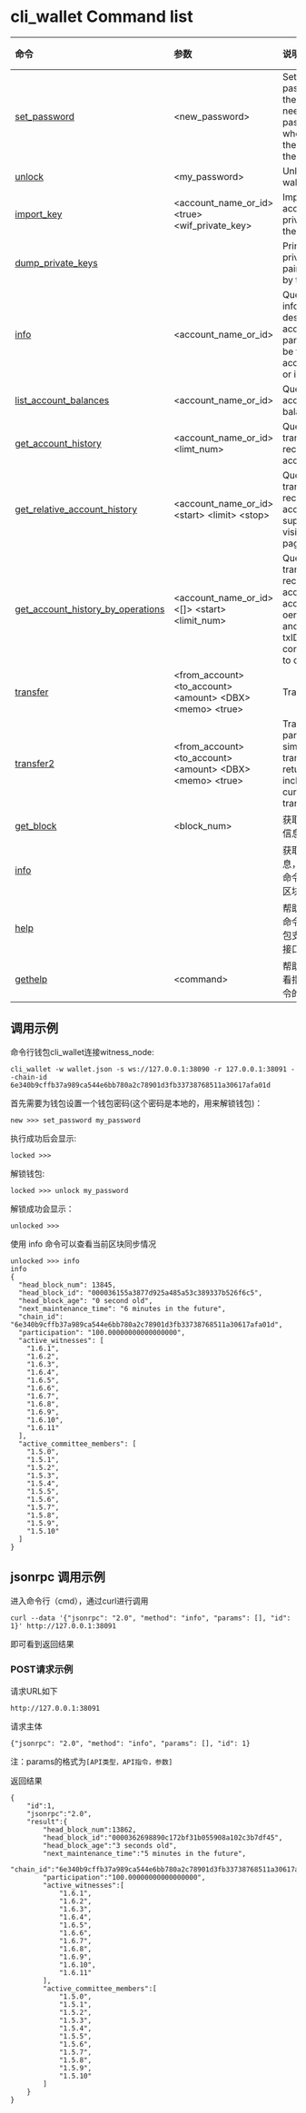 # cli_wallet Command list

| 命令 | 参数 | 说明 | 备注 |
| :--- | :--- | :--- | :--- |
| [set_password](cli_wallet/setpassword.md) | &lt;new_password&gt; | Set a new password to the wallet. You need to set a password when opening the wallet at the first time. |  |
| [unlock](cli_wallet/unlock.md) | &lt;my_password&gt; | Unlock the wallet |  |
| [import_key](cli_wallet/importkey.md) | &lt;account_name_or_id&gt;         &lt;true&gt; &lt;wif_private_key&gt; | Import the account private key to the wallet |  |
| [dump_private_keys](cli_wallet/dumpprivate-keys.md) |  | Print all the private key pairs owned by the wallet |  |
| [info](cli_wallet/getaccount.md) | &lt;account_name_or_id&gt; | Query the information of designated account, parameter can be the account name or id |  |
| [list_account_balances](cli_wallet/listaccount-balances.md) | &lt;account_name_or_id&gt; | Query account balance |  |
| [get_account_history](cli_wallet/getaccount-history.md) | &lt;account_name_or_id&gt;         &lt;limt_num&gt; | Query recent transaction record of the account |  |
| [get_relative_account_history](cli_wallet/getrelative-account-history.md) | &lt;account_name_or_id&gt;       &lt;start&gt; &lt;limit&gt; &lt;stop&gt; | Query recent transaction record of the account, support visiting next page |  |
| [get_account_history_by_operations](cli_wallet/getrelative-account-history_by_operations.md) | &lt;account_name_or_id&gt; &lt;\[\]&gt;  &lt;start&gt; &lt;limit_num&gt; | Query recent transaction record of the account according to oeration_type, and return the txID corresponding to operation |  |
| [transfer](cli_wallet/transfer.md) | &lt;from_account&gt;                   &lt;to_account&gt; &lt;amount&gt;     &lt;DBX&gt; &lt;memo&gt; &lt;true&gt; | Transfer |  |
| [transfer2](cli_wallet/transfer2.md) | &lt;from_account&gt;                   &lt;to_account&gt; &lt;amount&gt;     &lt;DBX&gt; &lt;memo&gt; &lt;true&gt; | Transfer, parameter similar to transfer, the return including the currenct transaction id |  |
| [get_block](cli_wallet/getblock.md) | &lt;block_num&gt; | 获取指定区块信息 |  |
| [info](cli_wallet/info.md) |  | 获取区块链信息，可以用此命令查询最新区块高度 |  |
| [help](cli_wallet/help.md) |  | 帮助命令，此命令会返回钱包支持的所有接口 |  |
| [gethelp](cli_wallet/gethelp.md) | &lt;command&gt; | 帮助命令，查看指定钱包命令的调用方法 |  |

## 调用示例

命令行钱包cli_wallet连接witness_node:
```
cli_wallet -w wallet.json -s ws://127.0.0.1:38090 -r 127.0.0.1:38091 --chain-id 6e340b9cffb37a989ca544e6bb780a2c78901d3fb33738768511a30617afa01d
```
首先需要为钱包设置一个钱包密码(这个密码是本地的，用来解锁钱包)：

```
new >>> set_password my_password
```

执行成功后会显示:
```
locked >>>
```

解锁钱包:
```
locked >>> unlock my_password
```

解锁成功会显示：
```
unlocked >>>
```

使用 info 命令可以查看当前区块同步情况
```
unlocked >>> info
info
{
  "head_block_num": 13845,
  "head_block_id": "000036155a3877d925a485a53c389337b526f6c5",
  "head_block_age": "0 second old",
  "next_maintenance_time": "6 minutes in the future",
  "chain_id": "6e340b9cffb37a989ca544e6bb780a2c78901d3fb33738768511a30617afa01d",
  "participation": "100.00000000000000000",
  "active_witnesses": [
    "1.6.1",
    "1.6.2",
    "1.6.3",
    "1.6.4",
    "1.6.5",
    "1.6.6",
    "1.6.7",
    "1.6.8",
    "1.6.9",
    "1.6.10",
    "1.6.11"
  ],
  "active_committee_members": [
    "1.5.0",
    "1.5.1",
    "1.5.2",
    "1.5.3",
    "1.5.4",
    "1.5.5",
    "1.5.6",
    "1.5.7",
    "1.5.8",
    "1.5.9",
    "1.5.10"
  ]
}
```


## jsonrpc 调用示例

进入命令行（cmd），通过curl进行调用

```
curl --data '{"jsonrpc": "2.0", "method": "info", "params": [], "id": 1}' http://127.0.0.1:38091
```

即可看到返回结果

### POST请求示例

请求URL如下

```
http://127.0.0.1:38091
```

请求主体

```
{"jsonrpc": "2.0", "method": "info", "params": [], "id": 1}
```

注：params的格式为`[API类型，API指令，参数]`


返回结果

```
{
    "id":1,
    "jsonrpc":"2.0",
    "result":{
        "head_block_num":13862,
        "head_block_id":"0000362698890c172bf31b055908a102c3b7df45",
        "head_block_age":"3 seconds old",
        "next_maintenance_time":"5 minutes in the future",
        "chain_id":"6e340b9cffb37a989ca544e6bb780a2c78901d3fb33738768511a30617afa01d",
        "participation":"100.00000000000000000",
        "active_witnesses":[
            "1.6.1",
            "1.6.2",
            "1.6.3",
            "1.6.4",
            "1.6.5",
            "1.6.6",
            "1.6.7",
            "1.6.8",
            "1.6.9",
            "1.6.10",
            "1.6.11"
        ],
        "active_committee_members":[
            "1.5.0",
            "1.5.1",
            "1.5.2",
            "1.5.3",
            "1.5.4",
            "1.5.5",
            "1.5.6",
            "1.5.7",
            "1.5.8",
            "1.5.9",
            "1.5.10"
        ]
    }
}
```
